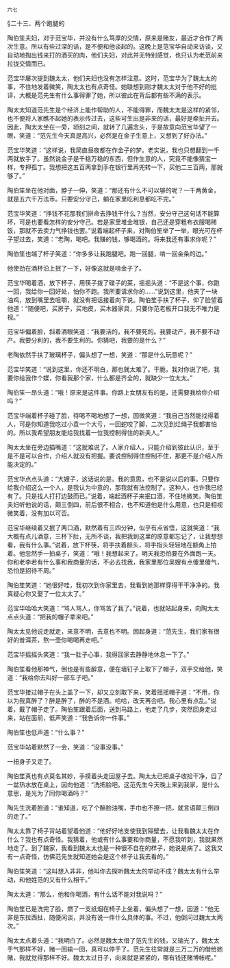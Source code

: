     六七 

   §二十三、两个跑腿的

   陶伯笙夫妇，对于范宝华，并没有什么笃厚的交情，原来是赌友，最近才合作了两次生意。所以有些过深的话，是不便和他谈起的。这晚上是范宝华自动来访谈，又自动地掏出钱来打的酒买的肉，他们夫妇，对此并无特别感觉，也只认为老范前来拉拢交情而已。

   范宝华屡次提到魏太太，他们夫妇也没有怎样注意。这时，范宝华为了魏太太的事，不住地发着微笑，陶太太也有点奇怪。她联想到刚才魏太太对于他不好的批评，大概是范先生有什么事得罪了她，所以彼此在背后都有些不满的表示。

   陶太太知道范先生是个经济上能作帮助的人，不能得罪，而魏太太是这样的紧邻，也不便将人家瞧不起她的表示传过去，这些可生出是非来的话，最好是牵扯开去。因此，陶太太坐在一旁，顷刻之间，就转了几遍念头，于是故意向范宝华望了一眼，笑道：“范先生今天真是高兴，必然是在金子生意上，又想到了好办法。”

   范宝华笑道：“这样说，我简直昼夜都在作金子的梦。老实说，我也只想翻到一千两就放手了。虽然说金子是千稳万稳的东西，但作生意的人，究竟不能像猜宝一样，专押孤丁。我想把这五百两拿到手在银行里再兜转一下，买他二三百两，那就够了。”

   陶伯笙坐在他对面，脖子一伸，笑道：“那还有什么不可以够的呢？一千两黄金，就是五六千万法币。只要安分守己，躺在家里吃利息都吃不完。”

   范宝华笑道：“挣钱不花那我们拼命去挣钱干什么？当然，安分守己这句话不能算坏，可是也要看怎样的安分守己。若是家里堆金堆银，自己还是穿粗布衣服喝稀饭，那就不去卖力气挣钱也罢。”说着端起杯子来，对陶伯笙举了一举，眼光可在杯子望过去，笑道：“老陶，喝吧。我赚的钱，够喝酒的。将来我还有事求你呢？”

   陶伯笙也端了杯子笑道：“你多多让我跑腿吧。跑一回腿，啃一回金条的边。”

   他使劲在酒杯沿上抿了一下，好像这就是啃金子了。

   范宝华喝着酒，放下杯子，用筷子拨了碟子的莱，摇摇头道：“不是这个事，你跑一回，我给你一回好处，怕你不跑。我所要请求你的……”说到这里，他夹了一块油鸡，放到嘴里去咀嚼，就没有把话接着向下说。陶伯笙手扶了杯子，仰了脸望着他道：“随便吧，买房子，买地皮，买木器家具，只要你范老板开口我无不唯力是视。”

   范宝华偏着脸，斜着酒眼笑道：“我要活的，我不要死的。我要动产，我不要不动产。我要分利的，我不要生利的。你猜吧，我要的是什么？”

   老陶依然手扶了玻璃杯子，偏头想了一想，笑道：“那是什么玩意呢？”

   范宝华笑道：“说到这里，你还不明白，那也就太难了。干脆，我对你说了吧，我要你给我作个媒，你看我那个家，什么都是齐全的，就缺少一位太太。”

   陶伯笙一昂头道：“哦！原来是这件事。你路上女朋友有的是，还需要我给你介绍吗？”

   范宝华端着杯子碰了脸，待喝不喝地想了一想，因微笑道：“我自己当然能找得着人，可是你知道我吃过小袁一个大亏，一回蛇咬了脚，二次见到烂绳子我都害怕的。所以我希望朋友能给我找着一位我控制得住的新夫人。”

   陶太太坐在旁边插嘴道：“这就难说了。人家介绍人，只能介绍到彼此认识，至于是不是可以合作，介绍人就没有把握。要说控制得住控制不住，那更不是介绍人所能决定的。”

   范宝华点点头道：“大嫂子，这话说的是。我的意思，也不是说以后的事。只要你给我介绍这么一个人，是我认为中意的，那我就有法控制了。这种人，也许我已经有了。只是找人打打边鼓而已。”说着，端起酒杯子来抿口酒，不住地微笑。陶伯笙夫妇听他说的话，颠三倒四，前后很不相合，也不知道他是什么用意，也只是相视微笑着，没有加以可否。

   范宝华继续着又抿了两口酒，默然着有三四分钟，似乎有点省悟，这就笑道：“我大概有点儿酒意，三杯下肚，无所不谈，我把我到这里的原意都忘记了，让我想想看，我有什么事。”说着，放下杯筷，将手扶着额头，将手指头轻轻地在额角上拍着。他忽然手一拍桌子，笑道：“哦！我想起来了。明天我恐怕要在外面跑一天。你和老李若有什么事和我商量的话，不必去找我，我家里那位吴嫂有点傻里傻气，恐怕是招待不周。”

   陶伯笙笑道：“她很好哇，我初次到你家里去，我看到她那样穿得干干净净的。我真疑心你又娶了一位太太了。”

   范宝华哈哈大笑道：“骂人骂人，你骂苦了我了。”说着，也就站起身来，向陶太太点点头道：“把我的帽子拿来吧。”

   陶太太见他说走就走，来意不明，去意也不明。因起身道：“范先生，我们家有很好的普洱茶，熬一壶你喝喝再走吧。”

   范宝华摇摇头笑道：“我一肚子心事，我得回家去静静地休息一下了。”

   陶伯笙看他那神气，倒也是有些醉意，便在墙钉子上取下了帽子，双手交给他，笑道：“我给你去叫好一部车子吧。”

   范宝华接过帽子在头上盖了一下，却又立刻取下来，笑着摇摇帽子道：“不用，你以为我真醉了？醉是醉了，醉的不是酒。哈哈，改天再会吧。我心里有点乱。”说着，戴了帽子走了。陶伯笙跟着后面，送到马路上，他走了几步，突然回身走过来，站在面前，低声笑道：“我告诉你一件事。”

   陶伯笙也低声道：“什么事？”

   范宝华站着默然了一会，笑道：“没事没事。”

   一扭身子又走了。

   陶伯笙真也有点莫名其妙，手摸着头走回屋子去。陶太太已把桌子收拾干净，舀了一盆热水放在桌上，因向他道：“洗把脸吧。这范先生今天晚上来到我家，是什么意思，是光为了同你喝酒吗？”

   陶先生洗着脸道：“谁知道，吃了个醉脸油嘴，手巾也不擦一把，就言语颠三倒四的走了。”

   陶太太靠了椅子背站着望着他道：“他好好地支使我到隔壁去，让我看魏太太在作什么？我也有点奇怪。我猜着，他或有什么事要和你商量，不愿我听到，我就果然地走了。到了魏家，我看到魏太太也是一种很不自在的样子，她说是病了。这我又有一点奇怪，仿佛范先生就知道她会是这个样子让我去看的。”

   陶伯笙笑道：“这叫想入非非，他叫你去探听魏太太的举动不成？魏太太有什么举动，和他姓范的又有什么相干。”

   陶太太道：“那么，他和你喝酒，有什么话不能对我说吗？”

   陶伯笙已是洗完了脸，燃了一支纸烟在椅子上坐着，偏头想了一想，因道：“他无非是东拉西扯，随便闲谈，并没有说一件什么具体的事。不过，他倒问过魏太太两次。”

   陶太太点着头道：“我明白了。必然是魏太太借了范先生的钱，又输光了。魏太太手气那样不好，赌一回输一回，真可以停手了。范先生往常就是三万二万的借给她赌，我就觉得那样不好。魏太太过日子，向来就是紧紧的，哪有钱还赌博帐呢。”

